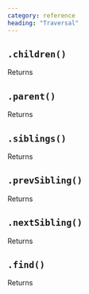 ```yaml
---
category: reference
heading: "Traversal"
---
```



`.children()`
----------------------

Returns 

	
`.parent()`
----------------------

Returns 

	
`.siblings()`
----------------------

Returns 

	
`.prevSibling()`
----------------------

Returns 

	
`.nextSibling()`
----------------------

Returns 

	
`.find()`
----------------------

Returns 